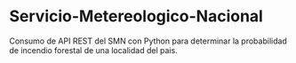 # Servicio-Metereologico-Nacional
Consumo de API REST del SMN con Python para determinar la probabilidad de incendio forestal de una localidad del pais.
